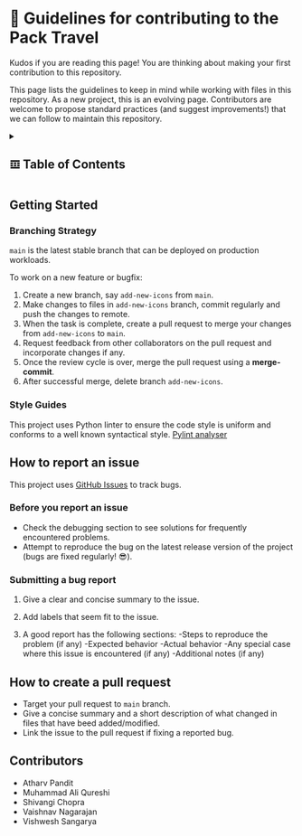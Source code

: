# 📒 Guidelines for contributing to the Pack Travel

Kudos if you are reading this page! You are thinking about making your first contribution to this repository. 

This page lists the guidelines to keep in mind while working with files in this repository. As a new project, this is an evolving page. Contributors are welcome to propose standard practices (and suggest improvements!) that we can follow to maintain this repository.

<details>
  <summary><h2>𝌞 Table of Contents</h2></summary>
  <p>
  
  - [Getting Started](#getting-started)
    - [Branching Strategy](#branching-strategy)
    - [Style Guides](#style-guides)
 
  - [How to report an issue?](#how-to-report-an-issue)
    
  - [How to create a pull request?](#how-to-create-a-pull-request)
    
  - [Contributors](#contributors)

  </p>
</details>

## Getting Started
### Branching Strategy
`main` is the latest stable branch that can be deployed on production workloads.

To work on a new feature or bugfix:
1. Create a new branch, say `add-new-icons` from `main`.
2. Make changes to files in `add-new-icons` branch, commit regularly and push the changes to remote.
3. When the task is complete, create a pull request to merge your changes from `add-new-icons` to `main`. 
4. Request feedback from other collaborators on the pull request and incorporate changes if any.
5. Once the review cycle is over, merge the pull request using a **merge-commit**.
6. After successful merge, delete branch `add-new-icons`.

### Style Guides
This project uses Python linter to ensure the code style is uniform and conforms to a well known syntactical style. [Pylint analyser](https://pylint.pycqa.org/en/latest/)

## How to report an issue 
This project uses [GitHub Issues](https://github.com/VSangarya/AMATSA/issues) to track bugs. 

### Before you report an issue
- Check the debugging section to see solutions for frequently encountered problems.
- Attempt to reproduce the bug on the latest release version of the project (bugs are fixed regularly! 😎).

### Submitting a bug report
1. Give a clear and concise summary to the issue.

2. Add labels that seem fit to the issue.

3. A good report has the following sections:
   -Steps to reproduce the problem (if any)
   -Expected behavior
   -Actual behavior
   -Any special case where this issue is encountered (if any)
   -Additional notes (if any)

## How to create a pull request
- Target your pull request to `main` branch.
- Give a concise summary and a short description of what changed in files that have beed added/modified.
- Link the issue to the pull request if fixing a reported bug.

## Contributors
- Atharv Pandit
- Muhammad Ali Qureshi
- Shivangi Chopra
- Vaishnav Nagarajan
- Vishwesh Sangarya
